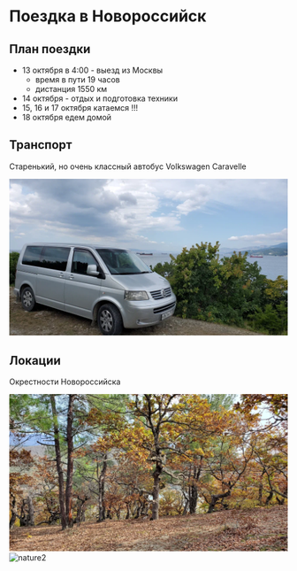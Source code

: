 # Поездка в Новороссийск
## План поездки
- 13 октября в 4:00 - выезд из Москвы
  - время в пути 19 часов
  - дистанция 1550 км
- 14 октября - отдых и подготовка техники
- 15, 16 и 17 октября катаемся !!!
- 18 октября едем домой

## Транспорт
Старенький, но очень классный автобус Volkswagen Caravelle  


![bus2](https://raw.githubusercontent.com/Alex-Ul/Article/main/Pics/Bus.JPG)

## Локации
Окрестности Новороссийска  

 ![nature](https://raw.githubusercontent.com/Alex-Ul/Article/main/Pics/Location.jpg)  
 ![nature2](https://raw.githubusercontent.com/Alex-Ul/Article/main/Pics/Location2.JPG)  
 
 